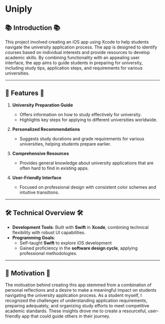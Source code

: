 # Uniply

## 📚 Introduction 📚
This project involved creating an iOS app using Xcode to help students navigate the university application process. The app is designed to identify courses based on individual interests and provide resources to develop academic skills. By combining functionality with an appealing user interface, the app aims to guide students in preparing for university, including study tips, application steps, and requirements for various universities.  

---

## 🎨 Features 🎨
1. **University Preparation Guide**  
   - Offers information on how to study effectively for university.  
   - Highlights key steps for applying to different universities worldwide.  

2. **Personalized Recommendations**  
   - Suggests study durations and grade requirements for various universities, helping students prepare earlier.  

3. **Comprehensive Resources**  
   - Provides general knowledge about university applications that are often hard to find in existing apps.  

4. **User-Friendly Interface**  
   - Focused on professional design with consistent color schemes and intuitive transitions.  

---

## 🛠️ Technical Overview 🛠
- **Development Tools**: Built with **Swift** in **Xcode**, combining technical flexibility with robust UI capabilities.  
- **Programming Goals**:  
  - Self-taught **Swift** to explore iOS development
  - Gained proficiency in the **software design cycle**, applying professional methodologies.  

---

## 🚀 Motivation 🚀
The motivation behind creating this app stemmed from a combination of personal reflections and a desire to make a meaningful impact on students navigating the university application process. As a student myself, I recognized the challenges of understanding application requirements, preparing adequately, and organizing study efforts to meet competitive academic standards. These insights drove me to create a resourceful, user-friendly app that could guide others in their journey.
